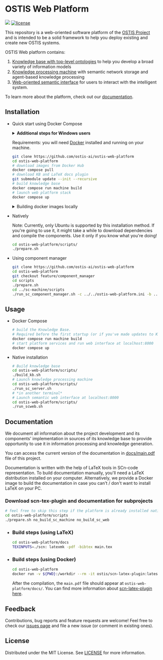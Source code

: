 # OSTIS Web Platform

<img src="https://github.com/ostis-ai/ostis-web-platform/actions/workflows/main.yml/badge.svg?branch=develop"> [![license](https://img.shields.io/badge/License-MIT-yellow.svg)](LICENSE)

This repository is a web-oriented software platform of the [OSTIS Project](https://github.com/ostis-ai/ostis-project) and is intended to be a solid framework to help you deploy existing and create new OSTIS systems.

OSTIS Web platform contains:

1. [Knowledge base with top-level ontologies](https://github.com/ostis-ai/ims.ostis.kb) to help you develop a broad variety of information models
2. [Knowledge processing machine](https://github.com/ostis-ai/sc-machine) with semantic network storage and agent-based knowledge processing
3. [Web-oriented semantic interface](https://github.com/ostis-ai/sc-web) for users to interact with the intelligent system.

To learn more about the platform, check out our [documentation](https://github.com/ostis-ai/ostis-web-platform/blob/develop/docs/main.pdf).

## Installation

- Quick start using Docker Compose

  <details>
  
  <summary><b>Additional steps for Windows users</b></summary>

  Make sure you are using UNIX line endings inside the repository and `longpaths` are enabled, otherwise you may face problems during build or installation process. Use the commands below to reconfigure Git on your machine:

    ```sh
    git config --global core.autocrlf input
    git config --global core.longpaths true
    ```

  </details>

  Requirements: you will need [Docker](https://docs.docker.com/get-docker/) installed and running on your machine.

  ```sh
  git clone https://github.com/ostis-ai/ostis-web-platform
  cd ostis-web-platform
  # download images from Docker Hub
  docker compose pull
  # download KB and LaTeX docs plugin
  git submodule update --init --recursive
  # build knowledge base
  docker compose run machine build
  # launch web platform stack
  docker compose up
  ```

   <details>
   <summary> Building docker images locally </summary>

  This may come in handy e.g. when you want to use a custom branch of the sc-machine or sc-web.

  ### Requirements:

  1. In case you're using Windows, set up git using the installation instructions above
  2. Enable Docker BuildKit. You can use `DOCKER_BUILDKIT=1` shell variable for this.

  ### Build process

  ```sh
  git clone https://github.com/ostis-ai/ostis-web-platform
  git submodule update --init --recursive
  cd scripts
  ./prepare.sh no_build_sc_machine no_build_sc_web # download all submodules without compilation.
  cd ..
  docker compose build
  ```

   </details>

- Natively

  Note: Currently, only Ubuntu is supported by this installation method. If you're going to use it, it might take a while to download dependencies and compile the components. Use it only if you know what you're doing!

  ```sh
  cd ostis-web-platform/scripts/
  ./prepare.sh
  ```

- Using component manager

  ```sh
  git clone https://github.com/ostis-ai/ostis-web-platform
  cd ostis-web-platform
  git checkout feature/component_manager
  cd scripts
  ./prepare.sh
  cd ../sc-machine/scripts
  ./run_sc_component_manager.sh -c ../../ostis-web-platform.ini -b ../../repo.path
  ```

## Usage

- Docker Compose

  ```sh
  # build the Knowledge Base.
  # Required before the first startup (or if you've made updates to KB sources)
  docker compose run machine build
  # start platform services and run web interface at localhost:8000
  docker compose up
  ```

- Native installation

  ```sh
  # Build knowledge base
  cd ostis-web-platform/scripts/
  ./build_kb.sh
  # Launch knowledge processing machine
  cd ostis-web-platform/scripts/
  ./run_sc_server.sh
  # *in another terminal*
  # Launch semantic web interface at localhost:8000
  cd ostis-web-platform/scripts/
  ./run_scweb.sh
  ```

## Documentation

We document all information about the project development and its components' implementation in sources of its knowledge base
to provide opportunity to use it in information processing and knowledge generation.

You can access the current version of the documentation in [docs/main.pdf](docs/main.pdf) file of this project.

Documentation is written with
the help of LaTeX tools in SCn-code representation. To build documentation manually, you'll need a LaTeX distribution installed on your computer. Alternatively, we provide a Docker image to build the documentation in case you can't / don't want to install LaTeX on your PC.

### Download scn-tex-plugin and documentation for subprojects

```sh
# feel free to skip this step if the platform is already installed natively
cd ostis-web-platform/scripts
./prepare.sh no_build_sc_machine no_build_sc_web
```

- ### Build steps (using LaTeX)

  ```sh
  cd ostis-web-platform/docs
  TEXINPUTS=./scn: latexmk -pdf -bibtex main.tex
  ```

- ### Build steps (using Docker)

  ```sh
  cd ostis-web-platform
  docker run -v ${PWD}:/workdir --rm -it ostis/scn-latex-plugin:latest "docs/main.tex"
  ```

  After the compilation, the `main.pdf` file should appear at `ostis-web-platform/docs/`. You can find more information about [scn-latex-plugin here](https://github.com/ostis-ai/scn-latex-plugin).

## Feedback

Contributions, bug reports and feature requests are welcome! Feel free to check our [issues page](https://github.com/ostis-ai/ostis-web-platform/issues) and file a new issue (or comment in existing ones).

## License

Distributed under the MIT License. See [LICENSE](LICENSE) for more information.

